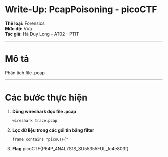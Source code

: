 # Write-Up: PcapPoisoning - picoCTF

**Thể loại:** Forensics  
**Mức độ:** Vừa   
**Tác giả:** Hà Duy Long - AT02 - PTIT

---

# Mô tả

Phân tích file .pcap 

---

# Các bước thực hiện

1. **Dùng wireshark đọc file .pcap**
   ```bash
   wireshark trace.pcap
   ```

2. **Lọc dữ liệu trong các gói tin bằng filter**
   ```
   frame contains "picoCTF{"
   ```

3. **Flag**
   picoCTF{P64P_4N4L7S1S_SU55355FUL_fc4e803f}